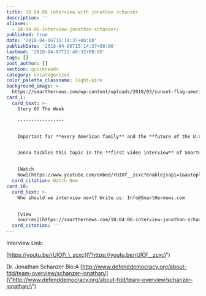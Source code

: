 ```yaml
---
title: 18.04.06 interview with jonathan schanzer
description: ''
aliases:
  - 18-04-06-interview-jonathan-schanzer/
published: true
date: '2018-04-06T15:14:37+00:00'
publishDate: '2018-04-06T15:14:37+00:00'
lastmod: '2018-04-07T22:40:32+00:00'
tags: []
post_author: []
section: quickreads
category: uncategorized
color_palette_classname: light-pink
background_image: >-
  https://smarthernews.com/wp-content/uploads/2018/03/sunset-flag-america-fields-scaled.jpg
card_1:
  card_text: >-
    Story Of The Week

    -----------------


    Important for **every American family** and the **future of the U.S.A**.


    Jenna tackles this topic in the **first video interview** of SmartHer News.


    [Watch
    Now](https://www.youtube.com/embed/rUIOf__zcxc?enablejsapi=1&autoplay=1&rel=0)
  card_citation: Watch Now
card_10:
  card_text: >-
    Who should we interview next? Write us: Info@SmartHernews.com


    [view
    sources](https://smarthernews.com/18-04-06-interview-jonathan-schanzer/)
  card_citation: ''
---
```

Interview Link:

[https://youtu.be/rUIOf\_\_zcxc](\"https://youtu.be/rUIOf__zcxc\")

Dr. Jonathan Schanzer Bio:A [http://www.defenddemocracy.org/about-fdd/team-overview/schanzer-jonathan/](\"http://www.defenddemocracy.org/about-fdd/team-overview/schanzer-jonathan/\")
